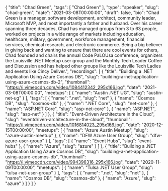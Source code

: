 {
  "title": "Chad Green",
  "tags": [
    "Chad Green"
  ],
  "type": "speaker",
  "slug": "chad-green",
  "date": "2021-03-08T00:00:00",
  "draft": false,
  "bio": "Chad Green is a manager, software development, architect, community leader, Microsoft MVP, and most importantly a father and husband. Over his career spanning three decades, Chad has managed groups from 3 to 63 people, worked on projects in a wide range of markets including education, healthcare, military, government, workforce management, financial services, chemical research, and electronic commerce. Being a big believer in giving back and wanting to ensure that there are cool events for others, Chad founded and chairs the annual Code PaLOUsa conference, organizers the Louisville .NET Meetup user group and the Monthly Tech Leader Coffee and Discussion and has helped other groups like the Louisville Tech Ladies and events like Cincy Deliver.",
  "recordings": [
    {
      "title": "Building a .NET Application Using Azure Cosmos DB",
      "slug": "building-a-net-application-using-azure-cosmos-db-2",
      "thumbnail": "https://i.vimeocdn.com/video/1084412342_295x166.jpg",
      "date": "2021-03-08T00:00:00",
      "meetups": [
        {
          "name": "Austin .NET UG",
          "slug": "austin-net-ug"
        }
      ],
      "tags": [
        {
          "name": ".net",
          "slug": "net"
        },
        {
          "name": "Cosmos DB",
          "slug": "cosmos-db"
        },
        {
          "name": ".NET Core",
          "slug": "net-core"
        },
        {
          "name": "ASP.NET Core",
          "slug": "asp-net-core"
        },
        {
          "name": "ASP.NET",
          "slug": "asp-net"
        }
      ]
    },
    {
      "title": "Event-Driven Architecture in the Cloud",
      "slug": "eventdriven-architecture-in-the-cloud",
      "thumbnail": "https://i.vimeocdn.com/video/1016814023_295x166.jpg",
      "date": "2020-12-15T00:00:00",
      "meetups": [
        {
          "name": "Azure Austin Meetup",
          "slug": "azure-austin-meetup"
        },
        {
          "name": "DFW Azure User Group",
          "slug": "dfw-azure-user-group"
        }
      ],
      "tags": [
        {
          "name": "Event Hubs",
          "slug": "event-hubs"
        },
        {
          "name": "Azure",
          "slug": "azure"
        }
      ]
    },
    {
      "title": "Building a .NET Application Using Azure Cosmos DB",
      "slug": "building-a-net-application-using-azure-cosmos-db",
      "thumbnail": "https://i.vimeocdn.com/video/994396316_295x166.jpg",
      "date": "2020-11-09T00:00:00",
      "meetups": [
        {
          "name": "Tulsa .NET User Group",
          "slug": "tulsa-net-user-group"
        }
      ],
      "tags": [
        {
          "name": ".net",
          "slug": "net"
        },
        {
          "name": "Cosmos DB",
          "slug": "cosmos-db"
        },
        {
          "name": "Azure",
          "slug": "azure"
        }
      ]
    }
  ]
}